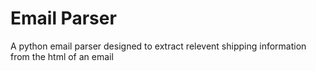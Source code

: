 # Email Parser

A python email parser designed to extract relevent shipping information from the html of an email
